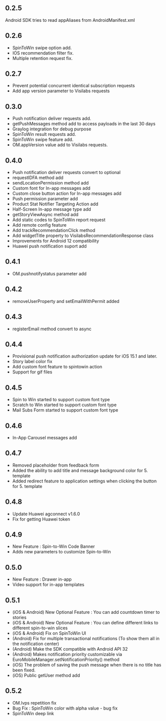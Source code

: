 ## 0.2.5

Android SDK tries to read appAliases from AndroidManifest.xml


## 0.2.6

- SpinToWin swipe option add.
- IOS recommendation filter fix.
- Multiple retention request fix.

## 0.2.7

- Prevent potential concurrent identical subscription requests
- Add app version parameter to Visilabs requests

## 0.3.0

- Push notification deliver requests add.
- getPushMessages method add to access payloads in the last 30 days
- Graylog integration for debug purpose
- SpinToWin result requests add.
- SpinToWin swipe feature add.
- OM.appVersion value add to Visilabs requests.


## 0.4.0

- Push notification deliver requests convert to optional
- requestIDFA method add
- sendLocationPermission method add
- Custom font for In-app messages add
- Custom close button action for In-app messages add
- Push permission parameter add
- Product Stat Notifier Targeting Action add
- Half-Screen In-app message type add
- getStoryViewAsync method add
- Add static codes to SpinToWin report request
- Add remote config feature
- Add trackRecommendationClick method 
- Add widgetTitle property to VisilabsRecommendationResponse class
- Improvements for Android 12 compatibility
- Huawei push notification suport add


## 0.4.1

- OM.pushnotifystatus parameter add


## 0.4.2

- removeUserProperty and setEmailWithPermit added

## 0.4.3

- registerEmail method convert to async

## 0.4.4

- Provisional push notification authorization update for iOS 15.1 and later.
- Story label color fix
- Add custom font feature to spintowin action
- Support for gif files


## 0.4.5
- Spin to Win started to support custom font type
- Scratch to Win started to support custom font type
- Mail Subs Form started to support custom font type

## 0.4.6
- In-App Carousel messages add

## 0.4.7
- Removed placeholder from feedback form
- Added the ability to add title and message background color for 5. template
- Added redirect feature to application settings when clicking the button for 5. template

## 0.4.8
- Update Huawei agconnect v1.6.0
- Fix for getting Huawei token

## 0.4.9
- New Feature : Spin-to-Win Code Banner
- Adds new parameters to customize Spin-to-Win

## 0.5.0
- New Feature : Drawer in-app
- Video support for in-app templates

## 0.5.1
- (iOS & Android) New Optional Feature : You can add countdown timer to stories
- (iOS & Android) New Optional Feature : You can define different links to different spin-to-win slices
- (iOS & Android) Fix on SpinToWin UI
- (Android) Fix for multiple transactional notifications (To show them all in the notification center)
- (Android) Make the SDK compatible with Android API 32
- (Android) Makes notification priority customizable via EuroMobileManager.setNotificationPriority() method
- (iOS) The problem of saving the push message when there is no title has been fixed.
- (iOS) Public getUser method add

## 0.5.2
- OM.lvps repetition fix
- Bug Fix : SpinToWin color with alpha value - bug fix
- SpinToWin deep link
